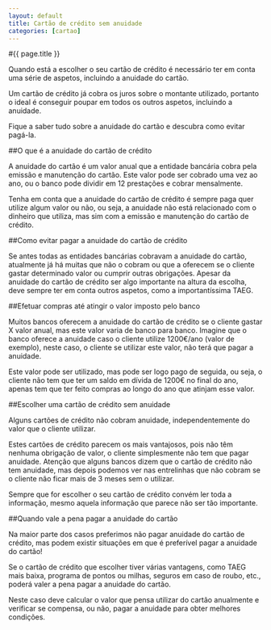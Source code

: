 ```yaml
---
layout: default
title: Cartão de crédito sem anuidade
categories: [cartao]
---
```


#{{ page.title }}

Quando está a escolher o seu cartão de crédito é necessário ter em conta uma série de aspetos, incluindo a anuidade do cartão.

Um cartão de crédito já cobra os juros sobre o montante utilizado, portanto o ideal é conseguir poupar em todos os outros aspetos, incluindo a anuidade.

Fique a saber tudo sobre a anuidade do cartão e descubra como evitar pagá-la.

##O que é a anuidade do cartão de crédito

A anuidade do cartão é um valor anual que a entidade bancária cobra pela emissão e manutenção do cartão. Este valor pode ser cobrado uma vez ao ano, ou o banco pode dividir em 12 prestações e cobrar mensalmente.

Tenha em conta que a anuidade do cartão de crédito é sempre paga quer utilize algum valor ou não, ou seja, a anuidade não está relacionado com o dinheiro que utiliza, mas sim com a emissão e manutenção do cartão de crédito.

##Como evitar pagar a anuidade do cartão de crédito

Se antes todas as entidades bancárias cobravam a anuidade do cartão, atualmente já há muitas que não o cobram ou que a oferecem se o cliente gastar determinado valor ou cumprir outras obrigações. Apesar da anuidade do cartão de crédito ser algo importante na altura da escolha, deve sempre ter em conta outros aspetos, como a importantíssima TAEG.

##Efetuar compras até atingir o valor imposto pelo banco

Muitos bancos oferecem a anuidade do cartão de crédito se o cliente gastar X valor anual, mas este valor varia de banco para banco. Imagine que o banco oferece a anuidade caso o cliente utilize 1200€/ano (valor de exemplo), neste caso, o cliente se utilizar este valor, não terá que pagar a anuidade.

Este valor pode ser utilizado, mas pode ser logo pago de seguida, ou seja, o cliente não tem que ter um saldo em dívida de 1200€ no final do ano, apenas tem que ter feito compras ao longo do ano que atinjam esse valor.

##Escolher uma cartão de crédito sem anuidade

Alguns cartões de crédito não cobram anuidade, independentemente do valor que o cliente utilizar.

Estes cartões de crédito parecem os mais vantajosos, pois não têm nenhuma obrigação de valor, o cliente simplesmente não tem que pagar anuidade.
Atenção que alguns bancos dizem que o cartão de crédito não tem anuidade, mas depois podemos ver nas entrelinhas que não cobram se o cliente não ficar mais de 3 meses sem o utilizar.

Sempre que for escolher o seu cartão de crédito convém ler toda a informação, mesmo aquela informação que parece não ser tão importante.

##Quando vale a pena pagar a anuidade do cartão

Na maior parte dos casos preferimos não pagar anuidade do cartão de crédito, mas podem existir situações em que é preferível pagar a anuidade do cartão!

Se o cartão de crédito que escolher tiver várias vantagens, como TAEG mais baixa, programa de pontos ou milhas, seguros em caso de roubo, etc., poderá valer a pena pagar a anuidade do cartão.

Neste caso deve calcular o valor que pensa utilizar do cartão anualmente e verificar se compensa, ou não, pagar a anuidade para obter melhores condições.
